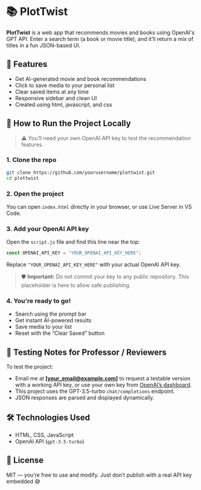 # 📚 PlotTwist

**PlotTwist** is a web app that recommends movies and books using OpenAI's GPT API. Enter a search term (a book or movie title), and it’ll return a mix of titles in a fun JSON-based UI.

## 🔮 Features

- Get AI-generated movie and book recommendations
- Click to save media to your personal list
- Clear saved items at any time
- Responsive sidebar and clean UI
- Created using html, javascript, and css

## 🚀 How to Run the Project Locally

> ⚠️ You’ll need your own OpenAI API key to test the recommendation features.

### 1. Clone the repo

```bash
git clone https://github.com/yourusername/plottwist.git
cd plottwist
```

### 2. Open the project

You can open `index.html` directly in your browser, or use Live Server in VS Code.

### 3. Add your OpenAI API key

Open the `script.js` file and find this line near the top:

```js
const OPENAI_API_KEY = "YOUR_OPENAI_API_KEY_HERE";
```

Replace `"YOUR_OPENAI_API_KEY_HERE"` with your actual OpenAI API key.

> 🛡️ **Important:** Do not commit your key to any public repository. This placeholder is here to allow safe publishing.

### 4. You're ready to go!

- Search using the prompt bar
- Get instant AI-powered results
- Save media to your list
- Reset with the “Clear Saved” button

## 🧪 Testing Notes for Professor / Reviewers

To test the project:

- Email me at **[your_email@example.com]** to request a testable version with a working API key, or use your own key from [OpenAI’s dashboard](https://platform.openai.com/account/api-keys).
- This project uses the GPT-3.5-turbo `chat/completions` endpoint.
- JSON responses are parsed and displayed dynamically.

## 🛠 Technologies Used

- HTML, CSS, JavaScript
- OpenAI API (`gpt-3.5-turbo`)

## 📄 License

MIT — you’re free to use and modify. Just don’t publish with a real API key embedded 😅
